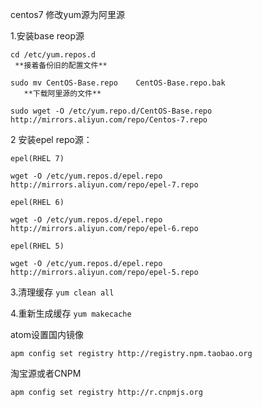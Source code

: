 centos7 修改yum源为阿里源

1.安装base reop源  
``` 
cd /etc/yum.repos.d  
 **接着备份旧的配置文件**

sudo mv CentOS-Base.repo    CentOS-Base.repo.bak  
   **下载阿里源的文件**

sudo wget -O /etc/yum.repo.d/CentOS-Base.repo http://mirrors.aliyun.com/repo/Centos-7.repo  
```
2 安装epel repo源：  
``` 
epel(RHEL 7)

wget -O /etc/yum.repos.d/epel.repo http://mirrors.aliyun.com/repo/epel-7.repo  
    
epel(RHEL 6)  

wget -O /etc/yum.repos.d/epel.repo http://mirrors.aliyun.com/repo/epel-6.repo    
    
epel(RHEL 5)

wget -O /etc/yum.repos.d/epel.repo http://mirrors.aliyun.com/repo/epel-5.repo
```    
3.清理缓存
```yum clean all  ```

4.重新生成缓存
```yum makecache  ```

atom设置国内镜像
```  
apm config set registry http://registry.npm.taobao.org  
```
淘宝源或者CNPM
```  
apm config set registry http://r.cnpmjs.org  
```

